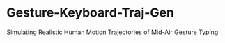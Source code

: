 # Gesture-Keyboard-Traj-Gen
 Simulating Realistic Human Motion Trajectories of Mid-Air Gesture Typing
